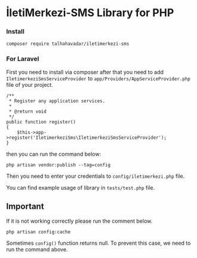 # İletiMerkezi-SMS Library for PHP

### Install

    composer require talhahavadar/iletimerkezi-sms

### For Laravel

First you need to install via composer after that you need to add `IletimerkeziSmsServiceProvider` to
`app/Providers/AppServiceProvider.php` file of your project.

    /**
     * Register any application services.
     *
     * @return void
     */
    public function register()
    {
        $this->app->register('IletimerkeziSms\IletimerkeziSmsServiceProvider');
    }
then you can run the command below:

    php artisan vendor:publish --tag=config

Then you need to enter your credentials to `config/iletimerkezi.php`
 file.

 You can find example usage of library in `tests/test.php` file.


 ## Important

 If it is not working correctly please run the comment below.

    php artisan config:cache

Sometimes `config()` function returns null. To prevent this case, we need to run the command above.